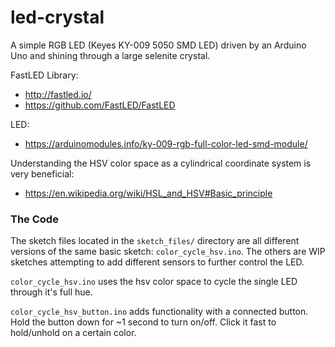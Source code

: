 # led-crystal
A simple RGB LED (Keyes KY-009 5050 SMD LED) driven by an Arduino Uno and shining through a large selenite crystal.

FastLED Library:
- http://fastled.io/
- https://github.com/FastLED/FastLED

LED:
- https://arduinomodules.info/ky-009-rgb-full-color-led-smd-module/

Understanding the HSV color space as a cylindrical coordinate system is very beneficial:
- https://en.wikipedia.org/wiki/HSL_and_HSV#Basic_principle

### The Code

The sketch files located in the `sketch_files/` directory are all different versions of the same
basic sketch: `color_cycle_hsv.ino`. The others are WIP sketches attempting to add different 
sensors to further control the LED. 

`color_cycle_hsv.ino` uses the hsv color space to cycle the single LED through it's full hue.

`color_cycle_hsv_button.ino` adds functionality with a connected button. Hold the button down for ~1 second to turn on/off. Click it fast to hold/unhold on a certain color. 
